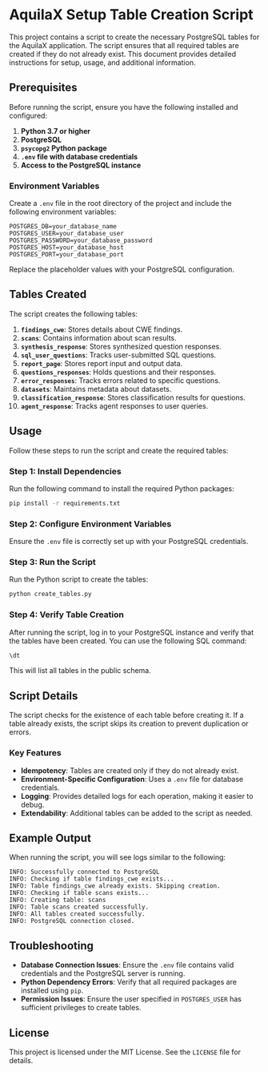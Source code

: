 # AquilaX Setup Table Creation Script

This project contains a script to create the necessary PostgreSQL tables for the AquilaX application. The script ensures that all required tables are created if they do not already exist. This document provides detailed instructions for setup, usage, and additional information.

## Prerequisites

Before running the script, ensure you have the following installed and configured:

1. **Python 3.7 or higher**
2. **PostgreSQL**
3. **`psycopg2` Python package**
4. **`.env` file with database credentials**
5. **Access to the PostgreSQL instance**

### Environment Variables

Create a `.env` file in the root directory of the project and include the following environment variables:

```plaintext
POSTGRES_DB=your_database_name
POSTGRES_USER=your_database_user
POSTGRES_PASSWORD=your_database_password
POSTGRES_HOST=your_database_host
POSTGRES_PORT=your_database_port
```

Replace the placeholder values with your PostgreSQL configuration.

## Tables Created

The script creates the following tables:

1. **`findings_cwe`**: Stores details about CWE findings.
2. **`scans`**: Contains information about scan results.
3. **`synthesis_response`**: Stores synthesized question responses.
4. **`sql_user_questions`**: Tracks user-submitted SQL questions.
5. **`report_page`**: Stores report input and output data.
6. **`questions_responses`**: Holds questions and their responses.
7. **`error_responses`**: Tracks errors related to specific questions.
8. **`datasets`**: Maintains metadata about datasets.
9. **`classification_response`**: Stores classification results for questions.
10. **`agent_response`**: Tracks agent responses to user queries.

## Usage

Follow these steps to run the script and create the required tables:

### Step 1: Install Dependencies

Run the following command to install the required Python packages:

```bash
pip install -r requirements.txt
```

### Step 2: Configure Environment Variables

Ensure the `.env` file is correctly set up with your PostgreSQL credentials.

### Step 3: Run the Script

Run the Python script to create the tables:

```bash
python create_tables.py
```

### Step 4: Verify Table Creation

After running the script, log in to your PostgreSQL instance and verify that the tables have been created. You can use the following SQL command:

```sql
\dt
```

This will list all tables in the public schema.

## Script Details

The script checks for the existence of each table before creating it. If a table already exists, the script skips its creation to prevent duplication or errors.

### Key Features

- **Idempotency**: Tables are created only if they do not already exist.
- **Environment-Specific Configuration**: Uses a `.env` file for database credentials.
- **Logging**: Provides detailed logs for each operation, making it easier to debug.
- **Extendability**: Additional tables can be added to the script as needed.

## Example Output

When running the script, you will see logs similar to the following:

```plaintext
INFO: Successfully connected to PostgreSQL
INFO: Checking if table findings_cwe exists...
INFO: Table findings_cwe already exists. Skipping creation.
INFO: Checking if table scans exists...
INFO: Creating table: scans
INFO: Table scans created successfully.
INFO: All tables created successfully.
INFO: PostgreSQL connection closed.
```

## Troubleshooting

- **Database Connection Issues**: Ensure the `.env` file contains valid credentials and the PostgreSQL server is running.
- **Python Dependency Errors**: Verify that all required packages are installed using `pip`.
- **Permission Issues**: Ensure the user specified in `POSTGRES_USER` has sufficient privileges to create tables.


## License

This project is licensed under the MIT License. See the `LICENSE` file for details.

